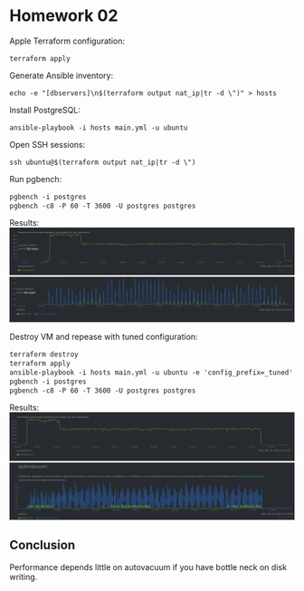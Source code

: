 # Homework 02

Apple Terraform configuration:
```
terraform apply
```

Generate Ansible inventory:
```
echo -e "[dbservers]\n$(terraform output nat_ip|tr -d \")" > hosts
```

Install PostgreSQL:
```
ansible-playbook -i hosts main.yml -u ubuntu
```

Open SSH sessions:
```
ssh ubuntu@$(terraform output nat_ip|tr -d \")
```
Run pgbench:
```
pgbench -i postgres
pgbench -c8 -P 60 -T 3600 -U postgres postgres
```
Results:
![](./img/default_tps.png)
![](./img/default_vacuum.png)

Destroy VM and repease with tuned configuration:
```
terraform destroy
terraform apply
ansible-playbook -i hosts main.yml -u ubuntu -e 'config_prefix=_tuned'
pgbench -i postgres
pgbench -c8 -P 60 -T 3600 -U postgres postgres
```
Results:
![](./img/tuned_tps.png)
![](./img/tuned_vacuum.png)

## Conclusion

Performance depends little on autovacuum if you have bottle neck on disk writing.
